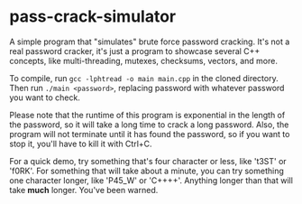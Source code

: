 # pass-crack-simulator

A simple program that "simulates" brute force password cracking.  It's not a real password cracker, it's just a program to showcase several C++ concepts, like multi-threading, mutexes, checksums, vectors, and more.

To compile, run `gcc -lphtread -o main main.cpp` in the cloned directory.  Then run `./main <password>`, replacing password with whatever password you want to check.

Please note that the runtime of this program is exponential in the length of the password, so it will take a long time to crack a long password.  Also, the program will not terminate until it has found the password, so if you want to stop it, you'll have to kill it with Ctrl+C.

For a quick demo, try something that's four character or less, like 't3ST' or 'f0RK'.  For something that will take about a minute, you can try something one character longer, like 'P45_W' or 'C++++'.  Anything longer than that will take **much** longer.  You've been warned.
